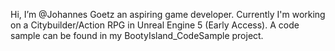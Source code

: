 Hi, I’m @Johannes Goetz an aspiring game developer.
Currently I'm working on a Citybuilder/Action RPG in Unreal Engine 5 (Early Access). A code sample can be found in my BootyIsland_CodeSample project.

<!---
JohannesGoetz42/JohannesGoetz42 is a ✨ special ✨ repository because its `README.md` (this file) appears on your GitHub profile.
You can click the Preview link to take a look at your changes.
--->
